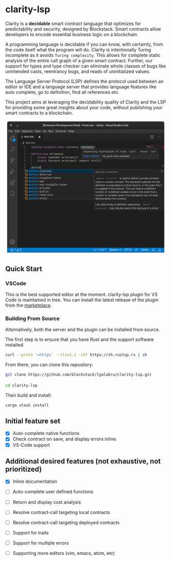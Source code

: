 
# clarity-lsp

Clarity is a **decidable** smart contract language that optimizes for predictability and security, designed by Blockstack. Smart contracts allow developers to encode essential business logic on a blockchain. 

A programming language is decidable if you can know, with certainty, from the code itself what the program will do. Clarity is intentionally Turing incomplete as it avoids `Turing complexity`. This allows for complete static analysis of the entire call graph of a given smart contract. Further, our support for types and type checker can eliminate whole classes of bugs like unintended casts, reentrancy bugs, and reads of uninitialized values.

The Language Server Protocol (LSP) defines the protocol used between an editor or IDE and a language server that provides language features like auto complete, go to definition, find all references etc.

This project aims at leveraging the decidability quality of Clarity and the LSP for providing some great insights about your code, without publishing your smart contracts to a blockchain.

![screenshot](doc/images/screenshot.png)

## Quick Start

### VSCode

This is the best supported editor at the moment. clarity-lsp plugin for VS Code is maintained in tree.
You can install the latest release of the plugin from the [marketplace](https://marketplace.visualstudio.com/items?itemName=lgalabru.clarity-lsp).

### Building From Source

Alternatively, both the server and the plugin can be installed from source.


The first step is to ensure that you have Rust and the support software installed.

```bash
curl --proto '=https' --tlsv1.2 -sSf https://sh.rustup.rs | sh
```

From there, you can clone this repository:

```bash
git clone https://github.com/blockstack/lgalabru/clarity-lsp.git

cd clarity-lsp
```

Then build and install:

```bash
cargo xtask install
```


## Initial feature set
- [x] Auto-complete native functions
- [x] Check contract on save, and display errors inline.
- [x] VS-Code support

## Additional desired features (not exhaustive, not prioritized)
- [x] Inline documentation
- [ ] Auto-complete user defined functions
- [ ] Return and display cost analysis
- [ ] Resolve contract-call targeting local contracts 
- [ ] Resolve contract-call targeting deployed contracts
- [ ] Support for traits
- [ ] Support for multiple errors
- [ ] Supporting more editors (vim, emacs, atom, etc)


